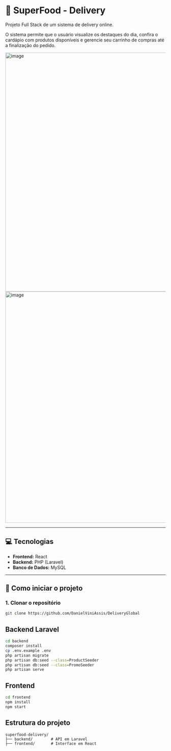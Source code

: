 # 🍔 SuperFood - Delivery  

Projeto Full Stack de um sistema de delivery online.  

O sistema permite que o usuário visualize os destaques do dia, confira o cardápio com produtos disponíveis e gerencie seu carrinho de compras até a finalização do pedido.  

<img width="1600" height="748" alt="image" src="https://github.com/user-attachments/assets/9eae99be-3224-486d-b0e3-2b8f76c62862" />

<img width="1600" height="724" alt="image" src="https://github.com/user-attachments/assets/d03be35f-1405-4ed6-b460-2f8ccafff858" />




---

## 💻 Tecnologias  

- **Frontend:** React  
- **Backend:** PHP (Laravel)  
- **Banco de Dados:** MySQL  

---

## 🚀 Como iniciar o projeto  

### 1. Clonar o repositório  
```bash
git clone https://github.com/DanielViniAssis/DeliveryGlobal
````
## Backend Laravel
```bash
cd backend
composer install
cp .env.example .env
php artisan migrate
php artisan db:seed --class=ProductSeeder
php artisan db:seed --class=PromoSeeder  
php artisan serve
````
## Frontend 
```bash
cd frontend
npm install
npm start
````
## Estrutura do projeto
```bah
superfood-delivery/
├── backend/        # API em Laravel
├── frontend/       # Interface em React
````
